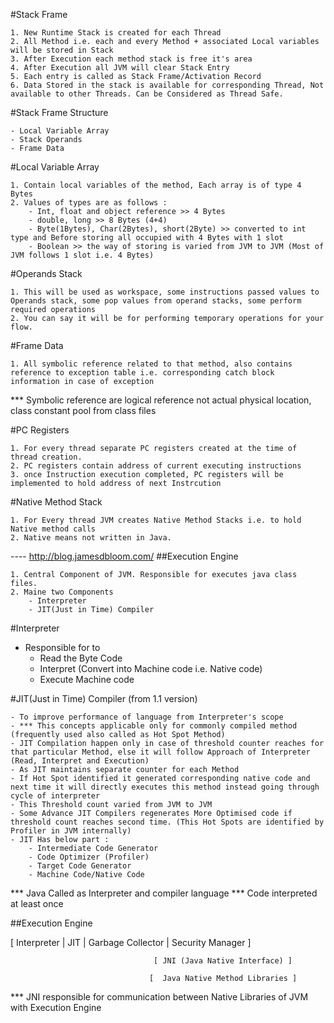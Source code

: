 #Stack Frame

	1. New Runtime Stack is created for each Thread
	2. All Method i.e. each and every Method + associated Local variables will be stored in Stack
	3. After Execution each method stack is free it's area
	4. After Execution all JVM will clear Stack Entry
	5. Each entry is called as Stack Frame/Activation Record
	6. Data Stored in the stack is available for corresponding Thread, Not available to other Threads. Can be Considered as Thread Safe.

#Stack Frame Structure

    - Local Variable Array
    - Stack Operands
    - Frame Data

#Local Variable Array

	1. Contain local variables of the method, Each array is of type 4 Bytes
	2. Values of types are as follows :
		- Int, float and object reference >> 4 Bytes
		- double, long >> 8 Bytes (4+4)
		- Byte(1Bytes), Char(2Bytes), short(2Byte) >> converted to int type and Before storing all occupied with 4 Bytes with 1 slot
		- Boolean >> the way of storing is varied from JVM to JVM (Most of JVM follows 1 slot i.e. 4 Bytes)

#Operands Stack

	1. This will be used as workspace, some instructions passed values to Operands stack, some pop values from operand stacks, some perform required operations
	2. You can say it will be for performing temporary operations for your flow.

#Frame Data

	1. All symbolic reference related to that method, also contains reference to exception table i.e. corresponding catch block information in case of exception

*** Symbolic reference are logical reference not actual physical location, class constant pool from class files

#PC Registers

	1. For every thread separate PC registers created at the time of thread creation.
	2. PC registers contain address of current executing instructions
	3. once Instruction execution completed, PC registers will be implemented to hold address of next Instrcution

#Native Method Stack

	1. For Every thread JVM creates Native Method Stacks i.e. to hold Native method calls
	2. Native means not written in Java.

---- http://blog.jamesdbloom.com/
##Execution Engine

    1. Central Component of JVM. Responsible for executes java class files.
    2. Maine two Components
        - Interpreter
        - JIT(Just in Time) Compiler

#Interpreter

   - Responsible for to
        - Read the Byte Code
        - Interpret (Convert into Machine code i.e. Native code)
        - Execute Machine code

#JIT(Just in Time) Compiler (from 1.1 version)

    - To improve performance of language from Interpreter's scope
    - *** This concepts applicable only for commonly compiled method (frequently used also called as Hot Spot Method)
    - JIT Compilation happen only in case of threshold counter reaches for that particular Method, else it will follow Approach of Interpreter (Read, Interpret and Execution)
    - As JIT maintains separate counter for each Method
    - If Hot Spot identified it generated corresponding native code and next time it will directly executes this method instead going through cycle of interpreter
    - This Threshold count varied from JVM to JVM
    - Some Advance JIT Compilers regenerates More Optimised code if threshold count reaches second time. (This Hot Spots are identified by Profiler in JVM internally)
    - JIT Has below part :
        - Intermediate Code Generator
        - Code Optimizer (Profiler)
        - Target Code Generator
        - Machine Code/Native Code

*** Java Called as Interpreter and compiler language
*** Code interpreted at least once

##Execution Engine

[ Interpreter         |           JIT             |       Garbage Collector         |      Security Manager  ]

                                    [ JNI (Java Native Interface) ]

                                   [  Java Native Method Libraries ]

*** JNI responsible for communication between Native Libraries of JVM with Execution Engine